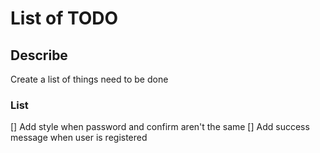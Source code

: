 # List of TODO

## Describe

Create a list of things need to be done

### List

[] Add style when password and confirm aren't the same
[] Add success message when user is registered

